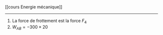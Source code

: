   [[cours Energie mécanique]]
___
1. La force de frottement est la force $F_4$
2. $W_{AB}=-300 \times 20$